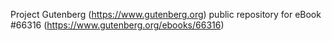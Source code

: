 Project Gutenberg (https://www.gutenberg.org) public repository for
eBook #66316 (https://www.gutenberg.org/ebooks/66316)
